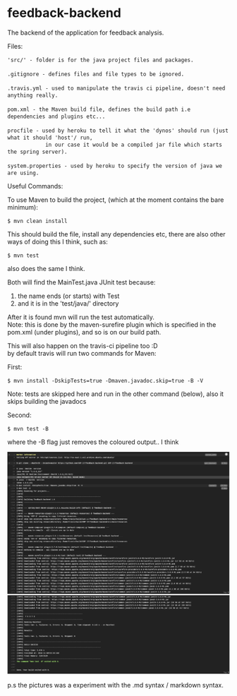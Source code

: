 # feedback-backend
The backend of the application for feedback analysis.

Files:  
    
    'src/' - folder is for the java project files and packages.  

    .gitignore - defines files and file types to be ignored.  

    .travis.yml - used to manipulate the travis ci pipeline, doesn't need anything really.  

    pom.xml - the Maven build file, defines the build path i.e dependencies and plugins etc...  

    procfile - used by heroku to tell it what the 'dynos' should run (just what it should 'host'/ run,   
                in our case it would be a compiled jar file which starts the spring server).  

    system.properties - used by heroku to specify the version of java we are using.  

Useful Commands:  

 To use Maven to build the project, (which at the moment contains the bare minimum):  

    $ mvn clean install 

 This should build the file, install any dependencies etc, there are also other ways of doing this I think, such as:

    $ mvn test 

 also does the same I think.

 Both will find the MainTest.java JUnit test because:  

   1.  the name ends (or starts) with Test  
   1.  and it is in the 'test/java/' directory  

 After it is found mvn will run the test automatically.  
    Note: this is done by the maven-surefire plugin which is specified in the pom.xml (under plugins), and so is on our build path.  

 This will also happen on the travis-ci pipeline too :D  
 by default travis will run two commands for Maven:  

 First:    

    $ mvn install -DskipTests=true -Dmaven.javadoc.skip=true -B -V  

 Note: tests are skipped here and run in the other command (below), also it skips building the javadocs  

 Second:     

    $ mvn test -B  

 where the -B flag just removes the coloured output.. I think  

![travis-log-example1](/images/travis-log-example1.png)
![travis-log-example1](/images/travis-log-example2.png)

p.s the pictures was a experiment with the .md syntax / markdown syntax.

